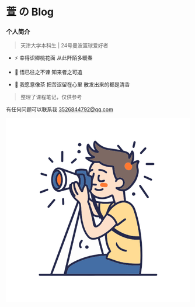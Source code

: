 # **萱 の Blog**

### **个人简介**
> 天津大学本科生 | 24号曼波篮球爱好者

- ⚡ 幸得识卿桃花面 从此阡陌多暖春

- 🌱 悟已往之不谏 知来者之可追

- 🧭 我愿意像茶 把苦涩留在心里 散发出来的都是清香

> 整理了课程笔记，仅供参考

有任何问题可以联系我 3526844792@qq.com

![](/_media/首页插画.svg)